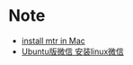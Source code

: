 # Note

- [install mtr in Mac](mtr.md) 
- [Ubuntu版微信 安装linux微信](http://www.linuxdiyf.com/linux/18859.html)

